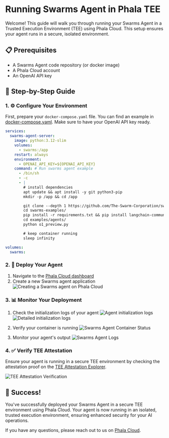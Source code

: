 # Running Swarms Agent in Phala TEE

Welcome! This guide will walk you through running your Swarms Agent in a Trusted Execution Environment (TEE) using Phala Cloud. This setup ensures your agent runs in a secure, isolated environment.

## 📋 Prerequisites

- A Swarms Agent code repository (or docker image)
- A Phala Cloud account
- An OpenAI API key

## 📝 Step-by-Step Guide

### 1. ⚙️ Configure Your Environment

First, prepare your `docker-compose.yaml` file. You can find an example in [docker-compose.yaml](./docker-compose.yaml). Make sure to have your OpenAI API key ready.

```yaml
services:
  swarms-agent-server:
    image: python:3.12-slim
    volumes:
      - swarms:/app
    restart: always
    environment:
      - OPENAI_API_KEY=${OPENAI_API_KEY}
    command: # Run swarms agent example
      - /bin/sh
      - -c
      - |
        # install dependencies
        apt update && apt install -y git python3-pip
        mkdir -p /app && cd /app

        git clone --depth 1 https://github.com/The-Swarm-Corporation/swarms-examples
        cd swarms-examples/
        pip install -r requirements.txt && pip install langchain-community langchain-core
        cd examples/agents/
        python o1_preview.py

        # keep container running
        sleep infinity

volumes:
  swarms:
```

### 2. 🚀 Deploy Your Agent

1. Navigate to the [Phala Cloud dashboard](https://cloud.phala.network/dashboard)
2. Create a new Swarms agent application
   ![Creating a Swarms agent on Phala Cloud](../docs/swarms_cloud/imgs/01_create_agent_on_phala_cloud.png)

### 3. 📊 Monitor Your Deployment

1. Check the initialization logs of your agent
   ![Agent initialization logs](../docs/swarms_cloud/imgs/02_serial_logs.png)
   ![Detailed initialization logs](../docs/swarms_cloud/imgs/03_serial_logs.png)

2. Verify your container is running
   ![Swarms Agent Container Status](../docs/swarms_cloud/imgs/04_swarms_agent_containers.png)

3. Monitor your agent's output
   ![Swarms Agent Logs](../docs/swarms_cloud/imgs/05_agent_output.png)

### 4. ✅ Verify TEE Attestation

Ensure your agent is running in a secure TEE environment by checking the attestation proof on the [TEE Attestation Explorer](https://proof.t16z.com/).

![TEE Attestation Verification](../docs/swarms_cloud/imgs/06_attestation.png)

## 🎉 Success!

You've successfully deployed your Swarms Agent in a secure TEE environment using Phala Cloud. Your agent is now running in an isolated, trusted execution environment, ensuring enhanced security for your AI operations.

If you have any questions, please reach out to us on [Phala Cloud](https://cloud.phala.network/).
